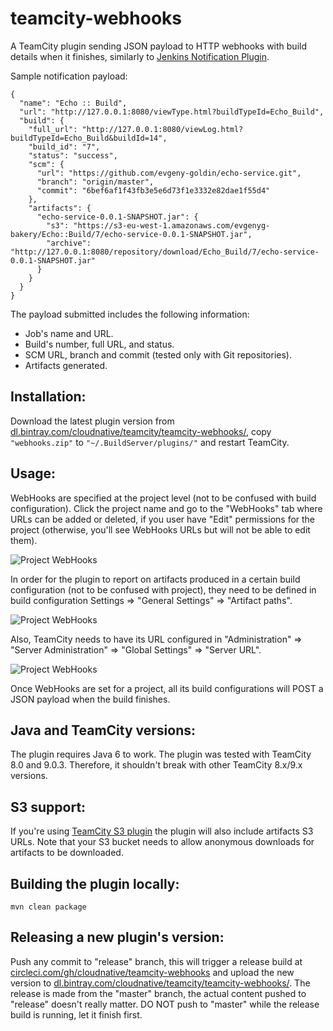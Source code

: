 # teamcity-webhooks
A TeamCity plugin sending JSON payload to HTTP webhooks with build details when it finishes, 
similarly to [Jenkins Notification Plugin](https://wiki.jenkins-ci.org/display/JENKINS/Notification+Plugin).

Sample notification payload:

    {
      "name": "Echo :: Build",
      "url": "http://127.0.0.1:8080/viewType.html?buildTypeId=Echo_Build",
      "build": {
        "full_url": "http://127.0.0.1:8080/viewLog.html?buildTypeId=Echo_Build&buildId=14",
        "build_id": "7",
        "status": "success",
        "scm": {
          "url": "https://github.com/evgeny-goldin/echo-service.git",
          "branch": "origin/master",
          "commit": "6bef6af1f43fb3e5e6d73f1e3332e82dae1f55d4"
        },
        "artifacts": {
          "echo-service-0.0.1-SNAPSHOT.jar": {
            "s3": "https://s3-eu-west-1.amazonaws.com/evgenyg-bakery/Echo::Build/7/echo-service-0.0.1-SNAPSHOT.jar",
            "archive": "http://127.0.0.1:8080/repository/download/Echo_Build/7/echo-service-0.0.1-SNAPSHOT.jar"
          }
        }
      }
    }

The payload submitted includes the following information:

* Job's name and URL.
* Build's number, full URL, and status.
* SCM URL, branch and commit (tested only with Git repositories).
* Artifacts generated. 

## Installation:

Download the latest plugin version from [dl.bintray.com/cloudnative/teamcity/teamcity-webhooks/](https://dl.bintray.com/cloudnative/teamcity/teamcity-webhooks/), copy `"webhooks.zip"` to `"~/.BuildServer/plugins/"` and restart TeamCity.  

## Usage:

WebHooks are specified at the project level (not to be confused with build configuration). Click the project name and go to the "WebHooks" tab where URLs can be added or deleted, if you user have "Edit" permissions for the project (otherwise, you'll see WebHooks URLs but will not be able to edit them).

![Project WebHooks](https://raw.githubusercontent.com/cloudnative/teamcity-webhooks/master/images/webhooks-tab.png)

In order for the plugin to report on artifacts produced in a certain build configuration (not to be confused with project), they need to be defined in build configuration Settings => "General Settings" => "Artifact paths". 

![Project WebHooks](https://raw.githubusercontent.com/cloudnative/teamcity-webhooks/master/images/artifact-paths.png)

Also, TeamCity needs to have its URL configured in "Administration" => "Server Administration" => "Global Settings" => "Server URL".

![Project WebHooks](https://raw.githubusercontent.com/cloudnative/teamcity-webhooks/master/images/server-url.png)

Once WebHooks are set for a project, all its build configurations will POST a JSON payload when the build finishes.

## Java and TeamCity versions:

The plugin requires Java 6 to work.
The plugin was tested with TeamCity 8.0 and 9.0.3. Therefore, it shouldn't break with other TeamCity 8.x/9.x versions.  

## S3 support:

If you're using [TeamCity S3 plugin](https://github.com/guardian/teamcity-s3-plugin) the plugin will also include artifacts S3 URLs. Note that your S3 bucket needs to allow anonymous downloads for artifacts to be downloaded.


## Building the plugin locally:

    mvn clean package

## Releasing a new plugin's version:

Push any commit to "release" branch, this will trigger a release build at [circleci.com/gh/cloudnative/teamcity-webhooks](https://circleci.com/gh/cloudnative/teamcity-webhooks) and upload the new version to [dl.bintray.com/cloudnative/teamcity/teamcity-webhooks/](https://dl.bintray.com/cloudnative/teamcity/teamcity-webhooks/). The release is made from the "master" branch, the actual content pushed to "release" doesn't really matter. DO NOT push to "master" while the release build is running, let it finish first.

